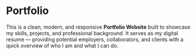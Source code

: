 # Portfolio
This is a clean, modern, and responsive **Portfolio Website** built to showcase my skills, projects, and professional background. It serves as my digital resume — providing potential employers, collaborators, and clients with a quick overview of who I am and what I can do.
